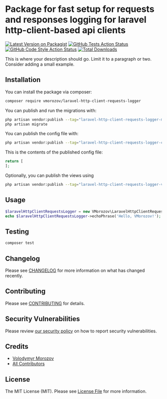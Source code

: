 # Package for fast setup for requests and responses logging for laravel http-client-based api clients

[![Latest Version on Packagist](https://img.shields.io/packagist/v/vmorozov/laravel-http-client-requests-logger.svg?style=flat-square)](https://packagist.org/packages/vmorozov/laravel-http-client-requests-logger)
[![GitHub Tests Action Status](https://img.shields.io/github/actions/workflow/status/vmorozov/laravel-http-client-requests-logger/run-tests.yml?branch=main&label=tests&style=flat-square)](https://github.com/vmorozov/laravel-http-client-requests-logger/actions?query=workflow%3Arun-tests+branch%3Amain)
[![GitHub Code Style Action Status](https://img.shields.io/github/actions/workflow/status/vmorozov/laravel-http-client-requests-logger/fix-php-code-style-issues.yml?branch=main&label=code%20style&style=flat-square)](https://github.com/vmorozov/laravel-http-client-requests-logger/actions?query=workflow%3A"Fix+PHP+code+style+issues"+branch%3Amain)
[![Total Downloads](https://img.shields.io/packagist/dt/vmorozov/laravel-http-client-requests-logger.svg?style=flat-square)](https://packagist.org/packages/vmorozov/laravel-http-client-requests-logger)

This is where your description should go. Limit it to a paragraph or two. Consider adding a small example.

## Installation

You can install the package via composer:

```bash
composer require vmorozov/laravel-http-client-requests-logger
```

You can publish and run the migrations with:

```bash
php artisan vendor:publish --tag="laravel-http-client-requests-logger-migrations"
php artisan migrate
```

You can publish the config file with:

```bash
php artisan vendor:publish --tag="laravel-http-client-requests-logger-config"
```

This is the contents of the published config file:

```php
return [
];
```

Optionally, you can publish the views using

```bash
php artisan vendor:publish --tag="laravel-http-client-requests-logger-views"
```

## Usage

```php
$laravelHttpClientRequestsLogger = new VMorozov\LaravelHttpClientRequestsLogger();
echo $laravelHttpClientRequestsLogger->echoPhrase('Hello, VMorozov!');
```

## Testing

```bash
composer test
```

## Changelog

Please see [CHANGELOG](CHANGELOG.md) for more information on what has changed recently.

## Contributing

Please see [CONTRIBUTING](CONTRIBUTING.md) for details.

## Security Vulnerabilities

Please review [our security policy](../../security/policy) on how to report security vulnerabilities.

## Credits

- [Volodymyr Morozov](https://github.com/v.morozov)
- [All Contributors](../../contributors)

## License

The MIT License (MIT). Please see [License File](LICENSE.md) for more information.

